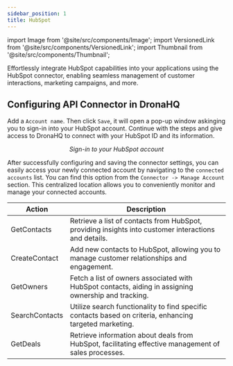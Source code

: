 ```yaml
---
sidebar_position: 1
title: HubSpot
---
```

import Image from '@site/src/components/Image';
import VersionedLink from '@site/src/components/VersionedLink';
import Thumbnail from '@site/src/components/Thumbnail';

Effortlessly integrate HubSpot capabilities into your applications using the HubSpot connector, enabling seamless management of customer interactions, marketing campaigns, and more.

## Configuring API Connector in DronaHQ

Add a `Account name`. Then click `Save`, it will open a pop-up window askinging you to sign-in into your HubSpot account. Continue with the steps and give access to DronaHQ to connect with your HubSpot ID and its information.


<figure>
  <Thumbnail src="/img/reference/connectors/hubspot/signin.png" alt="Sign-in to your HubSpot account" />
  <figcaption align = "center"><i>Sign-in to your HubSpot account</i></figcaption>
</figure>


After successfully configuring and saving the connector settings, you can easily access your newly connected account by navigating to the `connected accounts` list. You can find this option from the `Connector -> Manage Account` section. This centralized location allows you to conveniently monitor and manage your connected accounts.



| Action          | Description                                                                                              |
|-----------------|----------------------------------------------------------------------------------------------------------|
| GetContacts     | Retrieve a list of contacts from HubSpot, providing insights into customer interactions and details.    |
| CreateContact   | Add new contacts to HubSpot, allowing you to manage customer relationships and engagement.            |
| GetOwners       | Fetch a list of owners associated with HubSpot contacts, aiding in assigning ownership and tracking.  |
| SearchContacts  | Utilize search functionality to find specific contacts based on criteria, enhancing targeted marketing.|
| GetDeals        | Retrieve information about deals from HubSpot, facilitating effective management of sales processes.  |